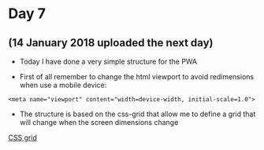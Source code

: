 # Day 7
## (14 January 2018 uploaded the next day)

* Today I have done a very simple structure for the PWA

* First of all remember to change the html viewport to avoid redimensions when use a mobile device:

```
<meta name="viewport" content="width=device-width, initial-scale=1.0">
```

* The structure is based on the css-grid that allow me to define a grid that will change when the screen dimensions change

[CSS grid](https://developer.mozilla.org/en/docs/Web/CSS/CSS_Grid_Layout)


